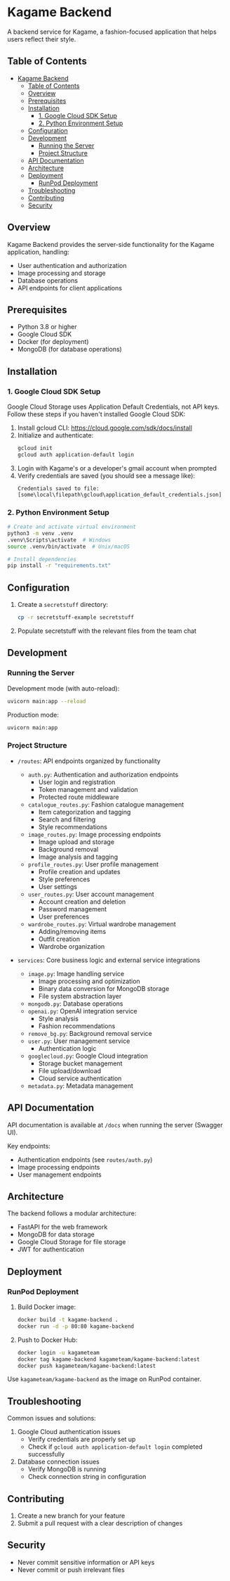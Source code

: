 # Kagame Backend
A backend service for Kagame, a fashion-focused application that helps users reflect their style.

## Table of Contents
- [Kagame Backend](#kagame-backend)
  - [Table of Contents](#table-of-contents)
  - [Overview](#overview)
  - [Prerequisites](#prerequisites)
  - [Installation](#installation)
    - [1. Google Cloud SDK Setup](#1-google-cloud-sdk-setup)
    - [2. Python Environment Setup](#2-python-environment-setup)
  - [Configuration](#configuration)
  - [Development](#development)
    - [Running the Server](#running-the-server)
    - [Project Structure](#project-structure)
  - [API Documentation](#api-documentation)
  - [Architecture](#architecture)
  - [Deployment](#deployment)
    - [RunPod Deployment](#runpod-deployment)
  - [Troubleshooting](#troubleshooting)
  - [Contributing](#contributing)
  - [Security](#security)

## Overview
Kagame Backend provides the server-side functionality for the Kagame application, handling:
- User authentication and authorization
- Image processing and storage
- Database operations
- API endpoints for client applications

## Prerequisites
- Python 3.8 or higher
- Google Cloud SDK
- Docker (for deployment)
- MongoDB (for database operations)

## Installation

### 1. Google Cloud SDK Setup
Google Cloud Storage uses Application Default Credentials, not API keys. Follow these steps if you haven't installed Google Cloud SDK:

1. Install gcloud CLI: https://cloud.google.com/sdk/docs/install
2. Initialize and authenticate:
   ```bash
   gcloud init
   gcloud auth application-default login
   ```
3. Login with Kagame's or a developer's gmail account when prompted
4. Verify credentials are saved (you should see a message like):
   ```
   Credentials saved to file: [some\local\filepath\gcloud\application_default_credentials.json]
   ```

### 2. Python Environment Setup
```bash
# Create and activate virtual environment
python3 -m venv .venv
.venv\Scripts\activate  # Windows
source .venv/bin/activate  # Unix/macOS

# Install dependencies
pip install -r "requirements.txt"
```

## Configuration
1. Create a `secretstuff` directory:
   ```bash
   cp -r secretstuff-example secretstuff
   ```
2. Populate secretstuff with the relevant files from the team chat

## Development

### Running the Server
Development mode (with auto-reload):
```bash
uvicorn main:app --reload
```

Production mode:
```bash
uvicorn main:app
```

### Project Structure
- `/routes`: API endpoints organized by functionality
  - `auth.py`: Authentication and authorization endpoints
    - User login and registration
    - Token management and validation
    - Protected route middleware
  - `catalogue_routes.py`: Fashion catalogue management
    - Item categorization and tagging
    - Search and filtering
    - Style recommendations
  - `image_routes.py`: Image processing endpoints
    - Image upload and storage
    - Background removal
    - Image analysis and tagging
  - `profile_routes.py`: User profile management
    - Profile creation and updates
    - Style preferences
    - User settings
  - `user_routes.py`: User account management
    - Account creation and deletion
    - Password management
    - User preferences
  - `wardrobe_routes.py`: Virtual wardrobe management
    - Adding/removing items
    - Outfit creation
    - Wardrobe organization

- `services`: Core business logic and external service integrations
  - `image.py`: Image handling service
    - Image processing and optimization
    - Binary data conversion for MongoDB storage
    - File system abstraction layer
  - `mongodb.py`: Database operations
  - `openai.py`: OpenAI integration service
    - Style analysis
    - Fashion recommendations
  - `remove_bg.py`: Background removal service
  - `user.py`: User management service
    - Authentication logic
  - `googlecloud.py`: Google Cloud integration
    - Storage bucket management
    - File upload/download
    - Cloud service authentication
  - `metadata.py`: Metadata management

## API Documentation
API documentation is available at `/docs` when running the server (Swagger UI).

Key endpoints:
- Authentication endpoints (see `routes/auth.py`)
- Image processing endpoints
- User management endpoints

## Architecture
The backend follows a modular architecture:
- FastAPI for the web framework
- MongoDB for data storage
- Google Cloud Storage for file storage
- JWT for authentication

## Deployment
### RunPod Deployment
1. Build Docker image:
   ```bash
   docker build -t kagame-backend .
   docker run -d -p 80:80 kagame-backend
   ```

2. Push to Docker Hub:
   ```bash
   docker login -u kagameteam
   docker tag kagame-backend kagameteam/kagame-backend:latest
   docker push kagameteam/kagame-backend:latest
   ```

Use `kagameteam/kagame-backend` as the image on RunPod container.

## Troubleshooting
Common issues and solutions:
1. Google Cloud authentication issues
   - Verify credentials are properly set up
   - Check if `gcloud auth application-default login` completed successfully
2. Database connection issues
   - Verify MongoDB is running
   - Check connection string in configuration

## Contributing
1. Create a new branch for your feature
2. Submit a pull request with a clear description of changes

## Security
- Never commit sensitive information or API keys
- Never commit or push irrelevant files
